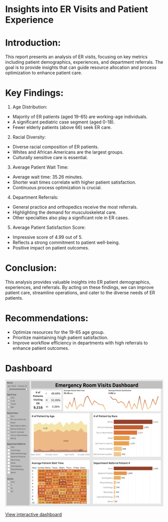 # Insights into ER Visits and Patient Experience

# Introduction:
This report presents an analysis of ER visits, focusing on key metrics including patient demographics, experiences, and department referrals. The goal is to provide insights that can guide resource allocation and process optimization to enhance patient care.

# Key Findings:

1. Age Distribution:
- Majority of ER patients (aged 19-65) are working-age individuals.
- A significant pediatric case segment (aged 0-18).
- Fewer elderly patients (above 66) seek ER care.
2. Racial Diversity:
- Diverse racial composition of ER patients.
- Whites and African Americans are the largest groups.
- Culturally sensitive care is essential.
3. Average Patient Wait Time:
- Average wait time: 35.26 minutes.
- Shorter wait times correlate with higher patient satisfaction.
- Continuous process optimization is crucial.
4. Department Referrals:
- General practice and orthopedics receive the most referrals.
- Highlighting the demand for musculoskeletal care.
- Other specialties also play a significant role in ER cases.
5. Average Patient Satisfaction Score:
- Impressive score of 4.99 out of 5.
- Reflects a strong commitment to patient well-being.
- Positive impact on patient outcomes.

# Conclusion:
This analysis provides valuable insights into ER patient demographics, experiences, and referrals. By acting on these findings, we can improve patient care, streamline operations, and cater to the diverse needs of ER patients.

# Recommendations:

- Optimize resources for the 19-65 age group.
- Prioritize maintaining high patient satisfaction.
- Improve workflow efficiency in departments with high referrals to enhance patient outcomes.

# Dashboard
![dashboard](https://github.com/atamgbo/ERPatientVisit/blob/main/Screenshot%202023-09-07%20at%201.14.55%20PM.png)

[View interactive dashboard](https://public.tableau.com/app/profile/atamgbo.ayuwu/viz/EmergencyRoomVisitsDashboard_16860700000520/Dashboard1)

